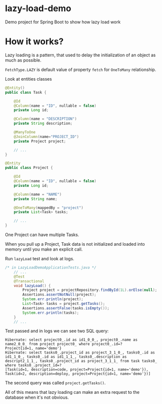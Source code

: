 # lazy-load-demo
Demo project for Spring Boot to show how lazy load work

# How it works?

Lazy loading is a pattern, that used to delay the initialization of an object as much as possible.

`FetchType.LAZY` is default value of property `fetch` for `OneToMany` relationship.

Look at entities classes

```java
@Entity()
public class Task {

    @Id
    @Column(name = "ID", nullable = false)
    private Long id;

    @Column(name = "DESCRIPTION")
    private String description;

    @ManyToOne
    @JoinColumn(name="PROJECT_ID")
    private Project project;

    // ...
}
```

```java
@Entity
public class Project {

    @Id
    @Column(name = "ID", nullable = false)
    private Long id;

    @Column(name = "NAME")
    private String name;

    @OneToMany(mappedBy = "project")
    private List<Task> tasks;

    // ...
}
```

One Project can have multiple Tasks.

When you pull up a Project, Task data is not initialized and loaded into memory until you make an explicit call.

Run `lazyLoad` test and look at logs.

```java
/* in LazyLoadDemoApplicationTests.java */
    // ...
	@Test
	@Transactional
	void lazyLoad() {
		Project project = projectRepository.findById(1L).orElse(null);
		Assertions.assertNotNull(project);
		System.err.println(project);
		List<Task> tasks = project.getTasks();
		Assertions.assertFalse(tasks.isEmpty());
		System.err.println(tasks);
	}
    // ...
```

Test passed and in logs we can see two SQL query:

```
Hibernate: select project0_.id as id1_0_0_, project0_.name as name2_0_0_ from project project0_ where project0_.id=?
Project{id=1, name='demo'}
Hibernate: select tasks0_.project_id as project_3_1_0_, tasks0_.id as id1_1_0_, tasks0_.id as id1_1_1_, tasks0_.description as descript2_1_1_, tasks0_.project_id as project_3_1_1_ from task tasks0_ where tasks0_.project_id=?
[Task(id=1, description=code, project=Project{id=1, name='demo'}), Task(id=2, description=deploy, project=Project{id=1, name='demo'})]
```

The second query was called `project.getTasks()`.

All of this means that lazy loading can make an extra request to the database when it's not obvious.
